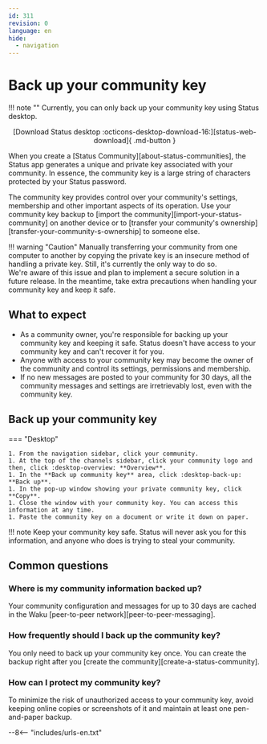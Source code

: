 ```yaml
---
id: 311
revision: 0
language: en
hide:
  - navigation
---
```


# Back up your community key

!!! note ""
    Currently, you can only back up your community key using Status desktop.</br><p style="text-align: center;">[Download Status desktop :octicons-desktop-download-16:][status-web-download]{ .md-button }

When you create a [Status Community][about-status-communities], the Status app generates a unique and private key associated with your community. In essence, the community key is a large string of characters protected by your Status password.

The community key provides control over your community's settings, membership and other important aspects of its operation. Use your community key backup to [import the community][import-your-status-community] on another device or to [transfer your community's ownership][transfer-your-community-s-ownership] to someone else.

!!! warning "Caution"
    Manually transferring your community from one computer to another by copying the private key is an insecure method of handling a private key. Still, it's currently the only way to do so.</br>
    We're aware of this issue and plan to implement a secure solution in a future release. In the meantime, take extra precautions when handling your community key and keep it safe.

## What to expect

- As a community owner, you're responsible for backing up your community key and keeping it safe. Status doesn't have access to your community key and can't recover it for you.
- Anyone with access to your community key may become the owner of the community and control its settings, permissions and membership.
- If no new messages are posted to your community for 30 days, all the community messages and settings are irretrievably lost, even with the community key.

## Back up your community key

=== "Desktop"

    1. From the navigation sidebar, click your community.
    1. At the top of the channels sidebar, click your community logo and then, click :desktop-overview: **Overview**.
    1. In the **Back up community key** area, click :desktop-back-up: **Back up**.
    1. In the pop-up window showing your private community key, click **Copy**.
    1. Close the window with your community key. You can access this information at any time.
    1. Paste the community key on a document or write it down on paper.

!!! note
    Keep your community key safe. Status will never ask you for this information, and anyone who does is trying to steal your community.

## Common questions

### Where is my community information backed up?

Your community configuration and messages for up to 30 days are cached in the Waku [peer-to-peer network][peer-to-peer-messaging].

### How frequently should I back up the community key?

You only need to back up your community key once. You can create the backup right after you [create the community][create-a-status-community].

### How can I protect my community key?

To minimize the risk of unauthorized access to your community key, avoid keeping online copies or screenshots of it and maintain at least one pen-and-paper backup.

--8<-- "includes/urls-en.txt"
